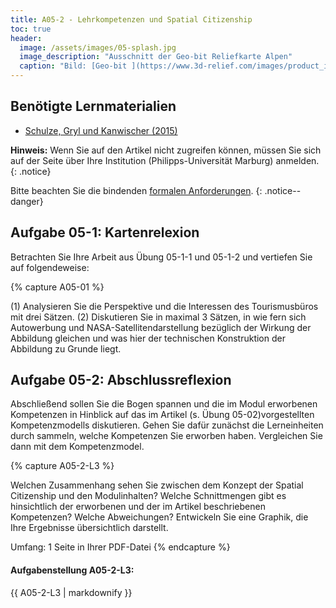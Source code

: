 ```yaml
---
title: A05-2 - Lehrkompetenzen und Spatial Citizenship
toc: true
header:
  image: /assets/images/05-splash.jpg
  image_description: "Ausschnitt der Geo-bit Reliefkarte Alpen"
  caption: "Bild: [Geo-bit ](https://www.3d-relief.com/images/product_images/original_images/reliefkarte_alpen_detai3.jpg) Ausschnitt der Reliefkarte Alpen, Copyright: [Geo-Bit](https://www.3d-relief.com/)"
---
```


 

## Benötigte Lernmaterialien
* [Schulze, Gryl und Kanwischer (2015)](https://www.tandfonline.com/doi/full/10.1080/03098265.2015.1048506)


**Hinweis:** Wenn Sie auf den Artikel nicht zugreifen können, müssen Sie sich auf der Seite über Ihre Institution (Philipps-Universität Marburg) anmelden.
{: .notice}

Bitte beachten Sie die bindenden [formalen Anforderungen](https://geomoer.github.io/moer-meko//unit00/unit00-03_assignments.html#formale-anforderungen).
{: .notice--danger}



## Aufgabe 05-1: Kartenrelexion
Betrachten Sie Ihre Arbeit aus Übung 05-1-1 und 05-1-2 und vertiefen Sie auf folgendeweise:

{% capture A05-01 %}

(1) Analysieren Sie die Perspektive und die Interessen des Tourismusbüros mit drei Sätzen.
(2) Diskutieren Sie in maximal 3 Sätzen, in wie fern sich Autowerbung und NASA-Satellitendarstellung bezüglich der Wirkung der Abbildung gleichen und was hier der technischen Konstruktion der Abbildung zu Grunde liegt.

## Aufgabe 05-2: Abschlussreflexion

Abschließend sollen Sie die Bogen spannen und die im Modul erworbenen Kompetenzen in Hinblick auf das im Artikel (s. Übung 05-02)vorgestellten Kompetenzmodells diskutieren. Gehen Sie dafür zunächst die Lerneinheiten durch sammeln, welche Kompetenzen Sie erworben haben. Vergleichen Sie dann mit dem Kompetenzmodel.

{% capture A05-2-L3 %}

Welchen Zusammenhang sehen Sie zwischen dem Konzept der Spatial Citizenship und den Modulinhalten? Welche Schnittmengen gibt es hinsichtlich der erworbenen und der im Artikel beschriebenen Kompetenzen? Welche Abweichungen? Entwickeln Sie eine Graphik, die Ihre Ergebnisse übersichtlich darstellt. 


Umfang: 1 Seite in Ihrer PDF-Datei
{% endcapture %}

<div class="notice--success">
  <h4 class="no_toc">Aufgabenstellung A05-2-L3:</h4>
  {{ A05-2-L3 | markdownify }}
</div>


